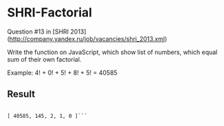 # SHRI-Factorial

Question #13 in [SHRI 2013] (http://company.yandex.ru/job/vacancies/shri_2013.xml)

Write the function on JavaScript, which show list of numbers, which equal sum of their own factorial.

Example:
4! + 0! + 5! + 8! + 5! = 40585

## Result
```sum_factorial_list(1000000);

[ 40585, 145, 2, 1, 0 ]```
